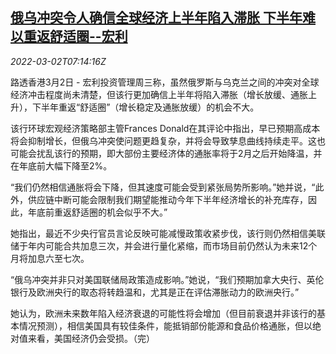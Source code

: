 <!--1646206262000-->
[俄乌冲突令人确信全球经济上半年陷入滞胀 下半年难以重返舒适圈--宏利](https://cn.reuters.com/article/global-economy-outlook-manulife-0302-idCNKBS2KZ0JL)
------

<div><i>2022-03-02T07:14:16Z</i></div><p>路透香港3月2日 - 宏利投资管理周三称，虽然俄罗斯与乌克兰之间的冲突对全球经济冲击程度尚未清楚，但该行更加确信上半年将陷入滞胀（增长放缓、通胀上升），下半年重返“舒适圈”（增长稳定及通胀放缓）的机会不大。</p><p>该行环球宏观经济策略部主管Frances Donald在其评论中指出，早已预期高成本将会抑制增长，但俄乌冲突使问题更趋复杂，并将会导致孳息曲线持续走平。这也可能会扰乱该行的预期，即大部份主要经济体的通胀率将于2月之后开始降温，并在年底前大幅下降至2%。</p><p>“我们仍然相信通胀将会下降，但其速度可能会受到紧张局势所影响。”她并说，“此外，供应链中断可能会限制我们期望能推动今年下半年经济增长的补充库存，因此，年底前重返舒适圈的机会似乎不大。”</p><p>她指出，最近不少央行官员言论反映可能减慢政策收紧步伐，该行则仍然相信美联储于年内可能合共加息三次，并会进行量化紧缩，而市场目前仍然认为未来12个月将加息六至七次。</p><p>“俄乌冲突并非只对美国联储局政策造成影响。”她说，“我们预期加拿大央行、英伦银行及欧洲央行的取态将转趋温和，尤其是正在评估滞胀动力的欧洲央行。”</p><p>她认为，欧洲未来数年陷入经济衰退的可能性将会增加（但目前衰退并非该行的基本情况预测），相信美国具有较佳条件，能抵销部份能源和食品价格通胀，但以绝对值来看，美国经济仍会受损。（完）</p>
